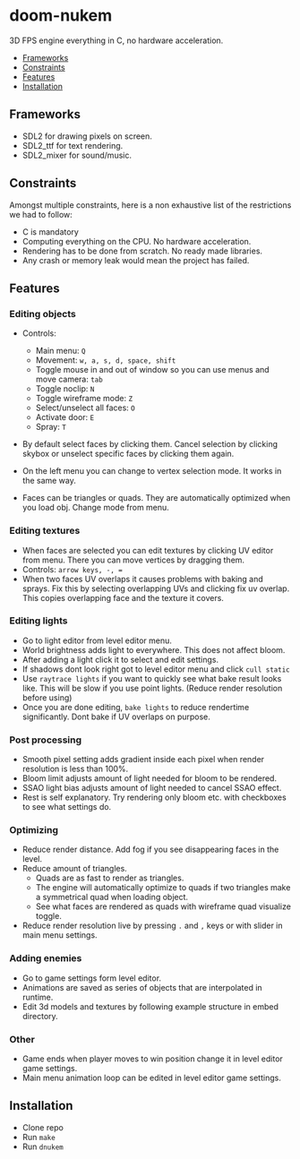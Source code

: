 # doom-nukem

3D FPS engine everything in C, no hardware acceleration.

* [Frameworks](#frameworks)
* [Constraints](#contraints)
* [Features](#features)
* [Installation](#installation)

## Frameworks

* SDL2 for drawing pixels on screen.
* SDL2_ttf for text rendering.
* SDL2_mixer for sound/music.

## Constraints

Amongst multiple constraints, here is a non exhaustive list of the restrictions we had to follow:

* C is mandatory
* Computing everything on the CPU. No hardware acceleration.
* Rendering has to be done from scratch. No ready made libraries.
* Any crash or memory leak would mean the project has failed.

## Features

### Editing objects

* Controls:
  * Main menu: ````Q````
  * Movement: ````w, a, s, d, space, shift````
  * Toggle mouse in and out of window so you can use menus and move camera: ````tab````
  * Toggle noclip: ````N````
  * Toggle wireframe mode: ````Z````
  * Select/unselect all faces: ````O````
  * Activate door: ````E````
  * Spray: ````T````
  
* By default select faces by clicking them. Cancel selection by clicking skybox or unselect specific faces by clicking them again.
* On the left menu you can change to vertex selection mode. It works in the same way.
* Faces can be triangles or quads. They are automatically optimized when you load obj. Change mode from menu.

### Editing textures
* When faces are selected you can edit textures by clicking UV editor from menu. There you can move vertices by dragging them.
* Controls: ````arrow keys, -, =````
* When two faces UV overlaps it causes problems with baking and sprays. Fix this by selecting overlapping UVs and clicking fix uv overlap. This copies overlapping face and the texture it covers.

### Editing lights
* Go to light editor from level editor menu.
* World brightness adds light to everywhere. This does not affect bloom.
* After adding a light click it to select and edit settings.
* If shadows dont look right got to level editor menu and click ````cull static````
* Use ````raytrace lights```` if you want to quickly see what bake result looks like. This will be slow if you use point lights. (Reduce render resolution before using)
* Once you are done editing, ````bake lights```` to reduce rendertime significantly. Dont bake if UV overlaps on purpose.

### Post processing
* Smooth pixel setting adds gradient inside each pixel when render resolution is less than 100%.
* Bloom limit adjusts amount of light needed for bloom to be rendered.
* SSAO light bias adjusts amount of light needed to cancel SSAO effect.
* Rest is self explanatory. Try rendering only bloom etc. with checkboxes to see what settings do.

### Optimizing
* Reduce render distance. Add fog if you see disappearing faces in the level.
* Reduce amount of triangles.
  * Quads are as fast to render as triangles.
  * The engine will automatically optimize to quads if two triangles make a symmetrical quad when loading object.
  * See what faces are rendered as quads with wireframe quad visualize toggle.
* Reduce render resolution live by pressing ````.```` and ````,```` keys or with slider in main menu settings.

### Adding enemies
* Go to game settings form level editor.
* Animations are saved as series of objects that are interpolated in runtime.
* Edit 3d models and textures by following example structure in embed directory.

### Other
* Game ends when player moves to win position change it in level editor game settings.
* Main menu animation loop can be edited in level editor game settings.

## Installation
* Clone repo
* Run ````make````
* Run ````dnukem````
